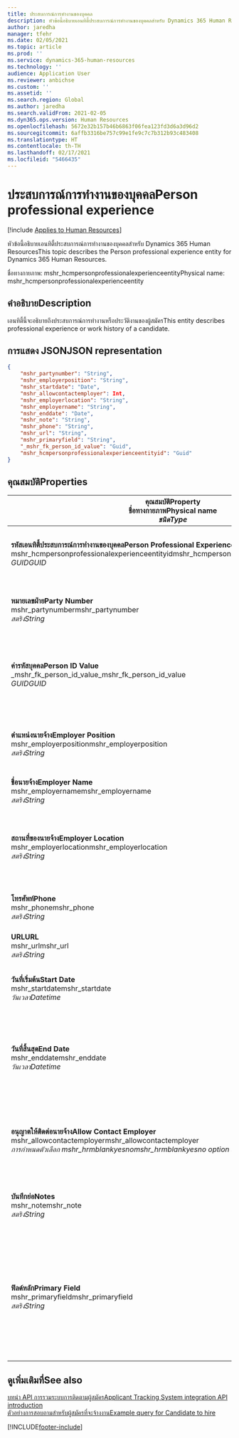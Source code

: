 ```yaml
---
title: ประสบการณ์การทำงานของบุคคล
description: หัวข้อนี้อธิบายเอนทิตี้ประสบการณ์การทำงานของบุคคลสำหรับ Dynamics 365 Human Resources
author: jaredha
manager: tfehr
ms.date: 02/05/2021
ms.topic: article
ms.prod: ''
ms.service: dynamics-365-human-resources
ms.technology: ''
audience: Application User
ms.reviewer: anbichse
ms.custom: ''
ms.assetid: ''
ms.search.region: Global
ms.author: jaredha
ms.search.validFrom: 2021-02-05
ms.dyn365.ops.version: Human Resources
ms.openlocfilehash: 5672e32b157b46b6863f06fea123fd3d6a3d96d2
ms.sourcegitcommit: 6affb3316be757c99e1fe9c7c7b312b93c483408
ms.translationtype: HT
ms.contentlocale: th-TH
ms.lasthandoff: 02/17/2021
ms.locfileid: "5466435"
---
```

# <a name="person-professional-experience"></a><span data-ttu-id="0ed1a-103">ประสบการณ์การทำงานของบุคคล</span><span class="sxs-lookup"><span data-stu-id="0ed1a-103">Person professional experience</span></span>

[!include [Applies to Human Resources](../includes/applies-to-hr.md)]

<span data-ttu-id="0ed1a-104">หัวข้อนี้อธิบายเอนทิตี้ประสบการณ์การทำงานของบุคคลสำหรับ Dynamics 365 Human Resources</span><span class="sxs-lookup"><span data-stu-id="0ed1a-104">This topic describes the Person professional experience entity for Dynamics 365 Human Resources.</span></span>

<span data-ttu-id="0ed1a-105">ชื่อทางกายภาพ: mshr_hcmpersonprofessionalexperienceentity</span><span class="sxs-lookup"><span data-stu-id="0ed1a-105">Physical name: mshr_hcmpersonprofessionalexperienceentity</span></span>

## <a name="description"></a><span data-ttu-id="0ed1a-106">คำอธิบาย</span><span class="sxs-lookup"><span data-stu-id="0ed1a-106">Description</span></span>

<span data-ttu-id="0ed1a-107">เอนทิตี้นี้จะอธิบายถึงประสบการณ์การทำงานหรือประวัติงานของผู้สมัคร</span><span class="sxs-lookup"><span data-stu-id="0ed1a-107">This entity describes professional experience or work history of a candidate.</span></span>

## <a name="json-representation"></a><span data-ttu-id="0ed1a-108">การแสดง JSON</span><span class="sxs-lookup"><span data-stu-id="0ed1a-108">JSON representation</span></span>

```json
{
    "mshr_partynumber": "String",
    "mshr_employerposition": "String",
    "mshr_startdate": "Date",
    "mshr_allowcontactemployer": Int,
    "mshr_employerlocation": "String",
    "mshr_employername": "String",
    "mshr_enddate": "Date",
    "mshr_note": "String",
    "mshr_phone": "String",
    "mshr_url": "String",
    "mshr_primaryfield": "String",
    "_mshr_fk_person_id_value": "Guid",
    "mshr_hcmpersonprofessionalexperienceentityid": "Guid"
}
```

## <a name="properties"></a><span data-ttu-id="0ed1a-109">คุณสมบัติ</span><span class="sxs-lookup"><span data-stu-id="0ed1a-109">Properties</span></span>

| <span data-ttu-id="0ed1a-110">คุณสมบัติ</span><span class="sxs-lookup"><span data-stu-id="0ed1a-110">Property</span></span><br><span data-ttu-id="0ed1a-111">**ชื่อทางกายภาพ**</span><span class="sxs-lookup"><span data-stu-id="0ed1a-111">**Physical name**</span></span><br><span data-ttu-id="0ed1a-112">**_ชนิด_**</span><span class="sxs-lookup"><span data-stu-id="0ed1a-112">**_Type_**</span></span> | <span data-ttu-id="0ed1a-113">ใช้</span><span class="sxs-lookup"><span data-stu-id="0ed1a-113">Use</span></span> | <span data-ttu-id="0ed1a-114">คำอธิบาย</span><span class="sxs-lookup"><span data-stu-id="0ed1a-114">Description</span></span> |
| --- | --- | --- |
| <span data-ttu-id="0ed1a-115">**รหัสเอนทิตี้ประสบการณ์การทำงานของบุคคล**</span><span class="sxs-lookup"><span data-stu-id="0ed1a-115">**Person Professional Experience Entity ID**</span></span><br><span data-ttu-id="0ed1a-116">mshr_hcmpersonprofessionalexperienceentityid</span><span class="sxs-lookup"><span data-stu-id="0ed1a-116">mshr_hcmpersonprofessionalexperienceentityid</span></span><br><span data-ttu-id="0ed1a-117">*GUID*</span><span class="sxs-lookup"><span data-stu-id="0ed1a-117">*GUID*</span></span> | <span data-ttu-id="0ed1a-118">อ่านอย่างเดียว</span><span class="sxs-lookup"><span data-stu-id="0ed1a-118">Read-only</span></span><br><span data-ttu-id="0ed1a-119">จำเป็นต้องระบุ</span><span class="sxs-lookup"><span data-stu-id="0ed1a-119">Required</span></span> | <span data-ttu-id="0ed1a-120">ตัวระบุเฉพาะที่ระบบสร้างขึ้นสำหรับบันทึกเอนทิตี้</span><span class="sxs-lookup"><span data-stu-id="0ed1a-120">System-generated unique identifier for the entity record.</span></span> |
| <span data-ttu-id="0ed1a-121">**หมายเลขฝ่าย**</span><span class="sxs-lookup"><span data-stu-id="0ed1a-121">**Party Number**</span></span><br><span data-ttu-id="0ed1a-122">mshr_partynumber</span><span class="sxs-lookup"><span data-stu-id="0ed1a-122">mshr_partynumber</span></span><br><span data-ttu-id="0ed1a-123">*สตริง*</span><span class="sxs-lookup"><span data-stu-id="0ed1a-123">*String*</span></span> | <span data-ttu-id="0ed1a-124">อ่าน/เขียน</span><span class="sxs-lookup"><span data-stu-id="0ed1a-124">Read/write</span></span><br><span data-ttu-id="0ed1a-125">จำเป็นต้องระบุ</span><span class="sxs-lookup"><span data-stu-id="0ed1a-125">Required</span></span> | <span data-ttu-id="0ed1a-126">ตัวระบุเฉพาะของเรกคอร์ดบุคคลสำหรับผู้สมัคร</span><span class="sxs-lookup"><span data-stu-id="0ed1a-126">Unique identifier of the person record for the candidate.</span></span> |
| <span data-ttu-id="0ed1a-127">**ค่ารหัสบุคคล**</span><span class="sxs-lookup"><span data-stu-id="0ed1a-127">**Person ID Value**</span></span><br><span data-ttu-id="0ed1a-128">_mshr_fk_person_id_value</span><span class="sxs-lookup"><span data-stu-id="0ed1a-128">_mshr_fk_person_id_value</span></span><br><span data-ttu-id="0ed1a-129">*GUID*</span><span class="sxs-lookup"><span data-stu-id="0ed1a-129">*GUID*</span></span> | <span data-ttu-id="0ed1a-130">อ่านอย่างเดียว</span><span class="sxs-lookup"><span data-stu-id="0ed1a-130">Read-only</span></span><br><span data-ttu-id="0ed1a-131">จำเป็นต้องระบุ</span><span class="sxs-lookup"><span data-stu-id="0ed1a-131">Required</span></span><br><span data-ttu-id="0ed1a-132">คีย์นอก: mshr_dirpersonentityid ของ mshr_dirpersonentity</span><span class="sxs-lookup"><span data-stu-id="0ed1a-132">Foreign key: mshr_dirpersonentityid of mshr_dirpersonentity</span></span> | <span data-ttu-id="0ed1a-133">ตัวระบุเฉพาะที่ระบบสร้างขึ้นสำหรับเรกคอร์ดเอนทิตี้บุคคล</span><span class="sxs-lookup"><span data-stu-id="0ed1a-133">System-generated unique identifier of the person entity record.</span></span> |
| <span data-ttu-id="0ed1a-134">**ตําแหน่งนายจ้าง**</span><span class="sxs-lookup"><span data-stu-id="0ed1a-134">**Employer Position**</span></span><br><span data-ttu-id="0ed1a-135">mshr_employerposition</span><span class="sxs-lookup"><span data-stu-id="0ed1a-135">mshr_employerposition</span></span><br><span data-ttu-id="0ed1a-136">*สตริง*</span><span class="sxs-lookup"><span data-stu-id="0ed1a-136">*String*</span></span> | <span data-ttu-id="0ed1a-137">อ่าน/เขียน</span><span class="sxs-lookup"><span data-stu-id="0ed1a-137">Read/write</span></span><br><span data-ttu-id="0ed1a-138">จำเป็นต้องระบุ</span><span class="sxs-lookup"><span data-stu-id="0ed1a-138">Required</span></span> | <span data-ttu-id="0ed1a-139">ตําแหน่งที่ค้างอยู่โดนผู้สมัครขณะอยู่ภายใต้การจ้างงาน</span><span class="sxs-lookup"><span data-stu-id="0ed1a-139">The position title held by the candidate while under employment.</span></span> |
| <span data-ttu-id="0ed1a-140">**ชื่อนายจ้าง**</span><span class="sxs-lookup"><span data-stu-id="0ed1a-140">**Employer Name**</span></span><br><span data-ttu-id="0ed1a-141">mshr_employername</span><span class="sxs-lookup"><span data-stu-id="0ed1a-141">mshr_employername</span></span><br><span data-ttu-id="0ed1a-142">*สตริง*</span><span class="sxs-lookup"><span data-stu-id="0ed1a-142">*String*</span></span> | <span data-ttu-id="0ed1a-143">อ่าน/เขียน</span><span class="sxs-lookup"><span data-stu-id="0ed1a-143">Read/write</span></span><br><span data-ttu-id="0ed1a-144">จำเป็นต้องระบุ</span><span class="sxs-lookup"><span data-stu-id="0ed1a-144">Required</span></span> | <span data-ttu-id="0ed1a-145">ชื่อของนายจ้าง</span><span class="sxs-lookup"><span data-stu-id="0ed1a-145">The name of the employer.</span></span> |
| <span data-ttu-id="0ed1a-146">**สถานที่ของนายจ้าง**</span><span class="sxs-lookup"><span data-stu-id="0ed1a-146">**Employer Location**</span></span><br><span data-ttu-id="0ed1a-147">mshr_employerlocation</span><span class="sxs-lookup"><span data-stu-id="0ed1a-147">mshr_employerlocation</span></span><br><span data-ttu-id="0ed1a-148">*สตริง*</span><span class="sxs-lookup"><span data-stu-id="0ed1a-148">*String*</span></span> | <span data-ttu-id="0ed1a-149">อ่าน/เขียน</span><span class="sxs-lookup"><span data-stu-id="0ed1a-149">Read/write</span></span><br><span data-ttu-id="0ed1a-150">ไม่จำเป็นต้องระบุ</span><span class="sxs-lookup"><span data-stu-id="0ed1a-150">Optional</span></span> | <span data-ttu-id="0ed1a-151">สถานที่ของนายจ้าง</span><span class="sxs-lookup"><span data-stu-id="0ed1a-151">The employer’s location.</span></span> <span data-ttu-id="0ed1a-152">ความยาวสูงสุด: 60</span><span class="sxs-lookup"><span data-stu-id="0ed1a-152">Max length: 60.</span></span> <span data-ttu-id="0ed1a-153">ไม่มีรูปแบบที่กําหนดหรือจำป็น</span><span class="sxs-lookup"><span data-stu-id="0ed1a-153">No specific format defined or required.</span></span> |
| <span data-ttu-id="0ed1a-154">**โทรศัพท์**</span><span class="sxs-lookup"><span data-stu-id="0ed1a-154">**Phone**</span></span><br><span data-ttu-id="0ed1a-155">mshr_phone</span><span class="sxs-lookup"><span data-stu-id="0ed1a-155">mshr_phone</span></span><br><span data-ttu-id="0ed1a-156">*สตริง*</span><span class="sxs-lookup"><span data-stu-id="0ed1a-156">*String*</span></span> | <span data-ttu-id="0ed1a-157">อ่าน/เขียน</span><span class="sxs-lookup"><span data-stu-id="0ed1a-157">Read/write</span></span><br><span data-ttu-id="0ed1a-158">ไม่จำเป็นต้องระบุ</span><span class="sxs-lookup"><span data-stu-id="0ed1a-158">Optional</span></span> | <span data-ttu-id="0ed1a-159">หมายเลขโทรศัพท์ของนายจ้าง</span><span class="sxs-lookup"><span data-stu-id="0ed1a-159">The employer’s phone number.</span></span> |
| <span data-ttu-id="0ed1a-160">**URL**</span><span class="sxs-lookup"><span data-stu-id="0ed1a-160">**URL**</span></span><br><span data-ttu-id="0ed1a-161">mshr_url</span><span class="sxs-lookup"><span data-stu-id="0ed1a-161">mshr_url</span></span><br><span data-ttu-id="0ed1a-162">*สตริง*</span><span class="sxs-lookup"><span data-stu-id="0ed1a-162">*String*</span></span> | <span data-ttu-id="0ed1a-163">อ่าน/เขียน</span><span class="sxs-lookup"><span data-stu-id="0ed1a-163">Read/write</span></span><br><span data-ttu-id="0ed1a-164">ไม่จำเป็นต้องระบุ</span><span class="sxs-lookup"><span data-stu-id="0ed1a-164">Optional</span></span> | <span data-ttu-id="0ed1a-165">URL ของเว็บไซต์ของนายจ้าง</span><span class="sxs-lookup"><span data-stu-id="0ed1a-165">The URL of the employer’s website.</span></span> |
| <span data-ttu-id="0ed1a-166">**วันที่เริ่มต้น**</span><span class="sxs-lookup"><span data-stu-id="0ed1a-166">**Start Date**</span></span><br><span data-ttu-id="0ed1a-167">mshr_startdate</span><span class="sxs-lookup"><span data-stu-id="0ed1a-167">mshr_startdate</span></span><br><span data-ttu-id="0ed1a-168">*วันเวลา*</span><span class="sxs-lookup"><span data-stu-id="0ed1a-168">*Datetime*</span></span> | <span data-ttu-id="0ed1a-169">อ่าน/เขียน</span><span class="sxs-lookup"><span data-stu-id="0ed1a-169">Read/write</span></span><br><span data-ttu-id="0ed1a-170">จำเป็นต้องระบุ</span><span class="sxs-lookup"><span data-stu-id="0ed1a-170">Required</span></span> | <span data-ttu-id="0ed1a-171">วันที่เริ่มต้นของการจ้างงานของผู้สมัคร</span><span class="sxs-lookup"><span data-stu-id="0ed1a-171">The start date of the candidate’s employment.</span></span> |
| <span data-ttu-id="0ed1a-172">**วันที่สิ้นสุด**</span><span class="sxs-lookup"><span data-stu-id="0ed1a-172">**End Date**</span></span><br><span data-ttu-id="0ed1a-173">mshr_enddate</span><span class="sxs-lookup"><span data-stu-id="0ed1a-173">mshr_enddate</span></span><br><span data-ttu-id="0ed1a-174">*วันเวลา*</span><span class="sxs-lookup"><span data-stu-id="0ed1a-174">*Datetime*</span></span> | <span data-ttu-id="0ed1a-175">อ่าน/เขียน</span><span class="sxs-lookup"><span data-stu-id="0ed1a-175">Read/write</span></span><br><span data-ttu-id="0ed1a-176">ไม่จำเป็นต้องระบุ</span><span class="sxs-lookup"><span data-stu-id="0ed1a-176">Optional</span></span> | <span data-ttu-id="0ed1a-177">วันที่สิ้นสุดของการจ้างงานของผู้สมัครหรือ null ถ้าผู้สมัครยังคงได้รับการว่าจ้างที่นี่</span><span class="sxs-lookup"><span data-stu-id="0ed1a-177">The end date of the candidate’s employment, or null if the candidate is still employed here.</span></span> |
| <span data-ttu-id="0ed1a-178">**อนุญาตให้ติดต่อนายจ้าง**</span><span class="sxs-lookup"><span data-stu-id="0ed1a-178">**Allow Contact Employer**</span></span><br><span data-ttu-id="0ed1a-179">mshr_allowcontactemployer</span><span class="sxs-lookup"><span data-stu-id="0ed1a-179">mshr_allowcontactemployer</span></span><br><span data-ttu-id="0ed1a-180">*การกำหนดตัวเลือก mshr_hrmblankyesno*</span><span class="sxs-lookup"><span data-stu-id="0ed1a-180">*mshr_hrmblankyesno option set*</span></span> | <span data-ttu-id="0ed1a-181">อ่าน/เขียน</span><span class="sxs-lookup"><span data-stu-id="0ed1a-181">Read/write</span></span><br><span data-ttu-id="0ed1a-182">ไม่จำเป็นต้องระบุ</span><span class="sxs-lookup"><span data-stu-id="0ed1a-182">Optional</span></span> | <span data-ttu-id="0ed1a-183">ระบุว่าผู้สมัครอนุญาตให้ติดต่อนายจ้างก่อนหน้านี้หรือไม่</span><span class="sxs-lookup"><span data-stu-id="0ed1a-183">Signifies whether the candidate allows contacting the previous employer.</span></span> |
| <span data-ttu-id="0ed1a-184">**บันทึกย่อ**</span><span class="sxs-lookup"><span data-stu-id="0ed1a-184">**Notes**</span></span><br><span data-ttu-id="0ed1a-185">mshr_note</span><span class="sxs-lookup"><span data-stu-id="0ed1a-185">mshr_note</span></span><br><span data-ttu-id="0ed1a-186">*สตริง*</span><span class="sxs-lookup"><span data-stu-id="0ed1a-186">*String*</span></span> | <span data-ttu-id="0ed1a-187">อ่าน/เขียน</span><span class="sxs-lookup"><span data-stu-id="0ed1a-187">Read/write</span></span><br><span data-ttu-id="0ed1a-188">ไม่จำเป็นต้องระบุ</span><span class="sxs-lookup"><span data-stu-id="0ed1a-188">Optional</span></span> | <span data-ttu-id="0ed1a-189">หมายเหตุที่ใช้โดยผู้สรรหาหรือผู้จัดการการจ้างงาน</span><span class="sxs-lookup"><span data-stu-id="0ed1a-189">Notes for use by the recruiter or hiring manager.</span></span> |
| <span data-ttu-id="0ed1a-190">**ฟิลด์หลัก**</span><span class="sxs-lookup"><span data-stu-id="0ed1a-190">**Primary Field**</span></span><br><span data-ttu-id="0ed1a-191">mshr_primaryfield</span><span class="sxs-lookup"><span data-stu-id="0ed1a-191">mshr_primaryfield</span></span><br><span data-ttu-id="0ed1a-192">*สตริง*</span><span class="sxs-lookup"><span data-stu-id="0ed1a-192">*String*</span></span> | <span data-ttu-id="0ed1a-193">อ่านอย่างเดียว</span><span class="sxs-lookup"><span data-stu-id="0ed1a-193">Read-only</span></span><br><span data-ttu-id="0ed1a-194">จำเป็นต้องระบุ</span><span class="sxs-lookup"><span data-stu-id="0ed1a-194">Required</span></span> | <span data-ttu-id="0ed1a-195">ฟิลด์ที่ใช้เป็นตัวระบุหลักของบันทึกเอนทิตี้</span><span class="sxs-lookup"><span data-stu-id="0ed1a-195">Field used as a primary identifier of the entity record.</span></span> <span data-ttu-id="0ed1a-196">ชุดของหมายเลขฝ่าย วันที่เริ่มต้น ตําแหน่งนายจ้าง และชื่อนายจ้าง</span><span class="sxs-lookup"><span data-stu-id="0ed1a-196">Combination of party number, start date, employer position, and employer name.</span></span> |

## <a name="see-also"></a><span data-ttu-id="0ed1a-197">ดูเพิ่มเติมที่</span><span class="sxs-lookup"><span data-stu-id="0ed1a-197">See also</span></span>

[<span data-ttu-id="0ed1a-198">บทนํา API การรวมระบบการติดตามผู้สมัคร</span><span class="sxs-lookup"><span data-stu-id="0ed1a-198">Applicant Tracking System integration API introduction</span></span>](hr-admin-integration-ats-api-introduction.md)<br>
[<span data-ttu-id="0ed1a-199">ตัวอย่างการสอบถามสำหรับผู้สมัครที่จะจ้างงาน</span><span class="sxs-lookup"><span data-stu-id="0ed1a-199">Example query for Candidate to hire</span></span>](hr-admin-integration-ats-api-candidate-to-hire-example-query.md)



[!INCLUDE[footer-include](../includes/footer-banner.md)]